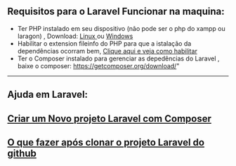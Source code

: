 ## Requisitos para o Laravel Funcionar na maquina:

- Ter PHP instalado em seu dispositivo (não pode ser o php do xampp ou laragon) , Download: <a href="https://github.com/gladsonsimoes/linux-help/tree/main/php"> Linux </a> ou <a href="https://windows.php.net/download#"> Windows </a>
- Habilitar o extension fileinfo do PHP para que a istalação da dependências ocorram bem, <a href="arquives/configure-php-composer.md"> Clique aqui e veja como habilitar </a>
- Ter o Composer instalado para gerenciar as depedências do Laravel , baixe o composer: https://getcomposer.org/download/"

---

## Ajuda em Laravel:

## <a href="arquives/new-project-laravel-composer.md">Criar um Novo projeto Laravel com Composer</a>

## <a href="arquives/clone-project-laravel.md">O que fazer após clonar o projeto Laravel do github </a>



